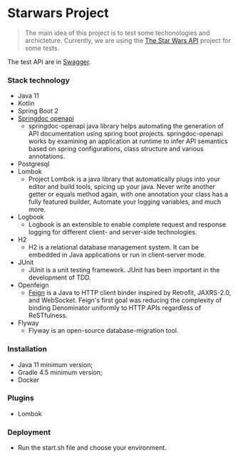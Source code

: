 # Starwars Project

> The main idea of this project is to test some techonologies and archicteture.
> Currently, we are using the [The Star Wars API] project for some tests.

The test API are in [Swagger].

### Stack technology

* Java 11
* Kotlin
* Spring Boot 2
* [Springdoc openapi]
  * springdoc-openapi java library helps automating the generation of API documentation using spring boot projects. springdoc-openapi works by examining an application at runtime to infer API semantics based on spring configurations, class structure and various annotations.
* Postgresql
* Lombok
  * Project Lombok is a java library that automatically plugs into your editor and build tools, spicing up your java.
    Never write another getter or equals method again, with one annotation your class has a fully featured builder, Automate your logging variables, and much more.
* Logbook
  * Logbook is an extensible to enable complete request and response logging for different client- and server-side technologies.
* H2
  * H2 is a relational database management system. It can be embedded in Java applications or run in client-server mode.
* JUnit
  * JUnit is a unit testing framework. JUnit has been important in the development of TDD.
* Openfeign
  * [Feign] is a Java to HTTP client binder inspired by Retrofit, JAXRS-2.0, and WebSocket. Feign's first goal was reducing the complexity of binding Denominator uniformly to HTTP APIs regardless of ReSTfulness.
* Flyway
  * Flyway is an open-source database-migration tool.

### Installation

* Java 11 minimum version;
* Gradle 4.5 minimum version;
* Docker

### Plugins

* Lombok

### Deployment

* Run the start.sh file and choose your environment.

[Swagger]: <http://localhost:9000/starwars-test/swagger-ui/index.html?configUrl=/starwars-test/v3/api-docs/swagger-config>
[Feign]: <https://github.com/OpenFeign/feign>
[The Star Wars API]: https://swapi.dev/
[Springdoc openapi]: https://springdoc.org/